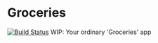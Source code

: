 # Groceries

[![Build Status](https://travis-ci.org/grandboum/Groceries.svg?branch=develop)](https://travis-ci.org/grandboum/Groceries)
WIP: Your ordinary 'Groceries' app

